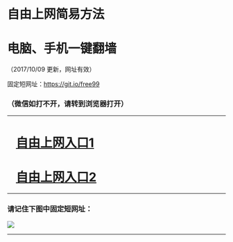 ﻿# 自由上网简易方法

# 电脑、手机一键翻墙

（2017/10/09 更新，网址有效）

固定短网址：https://git.io/free99

### （微信如打不开，请转到浏览器打开）


***





# &nbsp;&nbsp; <a href="http://ft378126553.fwq-tz-1001.info/fwqtz01.html?t=100900125066 " target="_blank">自由上网入口1</a>
# &nbsp;&nbsp; <a href="http://ft247330463.fwq-tz-1002.info/fwqtz02.html?t=10090018933 " target="_blank">自由上网入口2</a>
***

### 请记住下图中固定短网址：

<img src="https://s3-us-west-2.amazonaws.com/fwq-1001/yjfq-20170905okok.png" /> 


***

